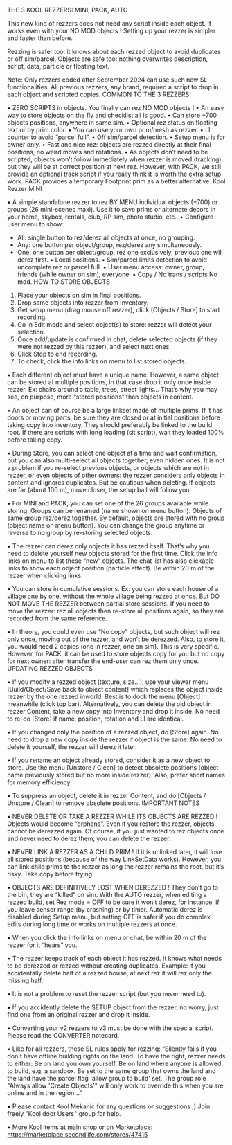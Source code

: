 THE 3 KOOL REZZERS: MINI, PACK, AUTO
 
This new kind of rezzers does not need any script inside each object. It works even with your NO MOD objects ! Setting up your rezzer is simpler and faster than before.

Rezzing is safer too: it knows about each rezzed object to avoid duplicates or off sim/parcel. Objects are safe too: nothing overwrites description, script, data, particle or floating text. 

Note: Only rezzers coded after September 2024 can use such new SL functionalities. All previous rezzers, any brand, required a script to drop in each object and scripted copies.
COMMON TO THE 3 REZZERS

• ZERO SCRIPTS in objects. You finally can rez NO MOD objects !
• An easy way to store objects on the fly and checklist all is good.
• Can store +700 objects positions, anywhere in same sim.
• Optional rez status on floating text or by prim color.
• You can use your own prim/mesh as rezzer.
• LI counter to avoid “parcel full”.
• Off sim/parcel detection.
• Setup menu is for owner only.
• Fast and nice rez: objects are rezzed directly at their final positions, no weird moves and rotations.
• As objects don’t need to be scripted, objects won’t follow immediately when rezzer is moved (tracking), but they will be at correct position at next rez. However, with PACK, we still provide an optional track script if you really think it is worth the extra setup work. PACK provides a temporary Footprint prim as a better alternative.
Kool Rezzer MINI

• A simple standalone rezzer to rez BY MENU individual objects (+700) or groups (26 mini-scenes maxi). Use it to save prims or alternate decors in your home, skybox, rentals, club, RP sim, photo studio, etc.. 
• Configure user menu to show:
- All: single button to rez/derez all objects at once, no grouping.
- Any: one button per object/group, rez/derez any simultaneously.
- One: one button per object/group, rez one exclusively, previous one will derez first.
• Local positions.
• Sim/parcel limits detection to avoid uncomplete rez or parcel full.
• User menu access: owner, group, friends (while owner on sim), everyone.
• Copy / No trans / scripts No mod.
HOW TO STORE OBJECTS

1. Place your objects on sim in final positions.
2. Drop same objects into rezzer from Inventory.
3. Get setup menu (drag mouse off rezzer), click [Objects / Store] to start recording.
4. Go in Edit mode and select object(s) to store: rezzer will detect your selection.
5. Once add/update is confirmed in chat, delete selected objects (if they were not rezzed by this rezzer), and select next ones.
6. Click Stop to end recording.
7. To check, click the info links on menu to list stored objects.


• Each different object must have a unique name. However, a same object can be stored at multiple positions, in that case drop it only once inside rezzer. Ex: chairs around a table, trees, street lights… That’s why you may see, on purpose, more “stored positions” than objects in content.

• An object can of course be a large linkset made of multiple prims. If it has doors or moving parts, be sure they are closed or at initial positions before taking copy into inventory. They should preferably be linked to the build root. If there are scripts with long loading (sit script), wait they loaded 100% before taking copy. 

• During Store, you can select one object at a time and wait confirmation, but you can also multi-select all objects together, even hidden ones. It is not a problem if you re-select previous objects, or objects which are not in rezzer, or even objects of other owners: the rezzer considers only objects in content and ignores duplicates. But be cautious when deleting. If objects are far (about 100 m), move closer, the setup ball will follow you.

• For MINI and PACK, you can set one of the 26 groups available while storing. Groups can be renamed (name shown on menu button). Objects of same group rez/derez together. By default, objects are stored with no group (object name on menu button). You can change the group anytime or reverse to no group by re-storing selected objects.

• The rezzer can derez only objects it has rezzed itself. That’s why you need to delete yourself new objects stored for the first time. Click the info links on menu to list these “new” objects. The chat list has also clickable links to show each object position (particle effect). Be within 20 m of the rezzer when clicking links.

• You can store in cumulative sessions. Ex: you can store each house of a village one by one, without the whole village being rezzed at once. But DO NOT MOVE THE REZZER between partial store sessions. If you need to move the rezzer: rez all objects then re-store all positions again, so they are recorded from the same reference.

• In theory, you could even use “No copy” objects, but such object will rez only once, moving out of the rezzer, and won’t be derezzed. Also, to store it, you would need 2 copies (one in rezzer, one on sim). This is very specific. However, for PACK, it can be used to store objects copy for you but no copy for next owner: after transfer the end-user can rez them only once.
UPDATING REZZED OBJECTS

• If you modify a rezzed object (texture, size…), use your viewer menu [Build/Object/Save back to object content] which replaces the object inside rezzer by the one rezzed inworld. Best is to dock the menu [Object] meanwhile (click top bar). Alternatively, you can delete the old object in rezzer Content, take a new copy into Inventory and drop it inside. No need to re-do [Store] if name, position, rotation and LI are identical.

• If you changed only the position of a rezzed object, do [Store] again. No need to drop a new copy inside the rezzer if object is the same. No need to delete it yourself, the rezzer will derez it later.

• If you rename an object already stored, consider it as a new object to store. Use the menu [Unstore / Clean] to detect obsolete positions (object name previously stored but no more inside rezzer). Also, prefer short names for memory efficiency.

• To suppress an object, delete it in rezzer Content, and do [Objects / Unstore / Clean] to remove obsolete positions.
IMPORTANT NOTES

• NEVER DELETE OR TAKE A REZZER WHILE ITS OBJECTS ARE REZZED ! Objects would become “orphans”. Even if you restore the rezzer, objects cannot be derezzed again. Of course, if you just wanted to rez objects once and never need to derez them, you can delete the rezzer.

• NEVER LINK A REZZER AS A CHILD PRIM ! If it is unlinked later, it will lose all stored positions (because of the way LinkSetData works). However, you can link child prims to the rezzer as long the rezzer remains the root, but it’s risky. Take copy before trying.

• OBJECTS ARE DEFINITIVELY LOST WHEN DEREZZED ! They don’t go to the bin, they are “killed” on sim. With the AUTO rezzer, when editing a rezzed build, set Rez mode = OFF to be sure it won’t derez, for instance, if you leave sensor range (by crashing) or by timer.  Automatic derez is disabled during Setup menu, but setting OFF is safer if you do complex edits during long time or works on multiple rezzers at once.

• When you click the info links on menu or chat, be within 20 m of the rezzer for it “hears” you.

• The rezzer keeps track of each object it has rezzed. It knows what needs to be derezzed or rezzed without creating duplicates. Example: if you accidentally delete half of a rezzed house, at next rez it will rez only the missing half.

• It is not a problem to reset the rezzer script (but you never need to).

• If you accidently delete the SETUP object from the rezzer, no worry, just find one from an original rezzer and drop it inside.

• Converting your v2 rezzers to v3 must be done with the special script. Please read the CONVERTER notecard.

• Like for all rezzers, these SL rules apply for rezzing:
“Silently fails if you don't have offline building rights on the land. To have the right, rezzer needs to either:
Be on land you own yourself.
Be on land where anyone is allowed to build, e.g. a sandbox.
Be set to the same group that owns the land and the land have the parcel flag 'allow group to build' set.
The group role "Always allow 'Create Objects'" will only work to override this when you are online and in the region...”

• Please contact Kool Mekanic for any questions or suggestions ;)
Join freely "Kool door Users" group for help.

• More Kool items at main shop or on Marketplace: https://marketplace.secondlife.com/stores/47415
